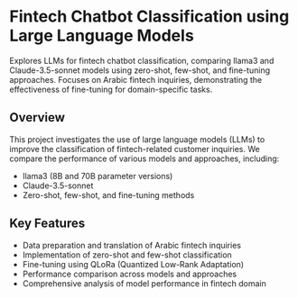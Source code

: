 # Fintech Chatbot Classification using Large Language Models

Explores LLMs for fintech chatbot classification, comparing llama3 and Claude-3.5-sonnet models using zero-shot, few-shot, and fine-tuning approaches. Focuses on Arabic fintech inquiries, demonstrating the effectiveness of fine-tuning for domain-specific tasks.

## Overview

This project investigates the use of large language models (LLMs) to improve the classification of fintech-related customer inquiries. We compare the performance of various models and approaches, including:

- llama3 (8B and 70B parameter versions)
- Claude-3.5-sonnet
- Zero-shot, few-shot, and fine-tuning methods

## Key Features

- Data preparation and translation of Arabic fintech inquiries
- Implementation of zero-shot and few-shot classification
- Fine-tuning using QLoRa (Quantized Low-Rank Adaptation)
- Performance comparison across models and approaches
- Comprehensive analysis of model performance in fintech domain
